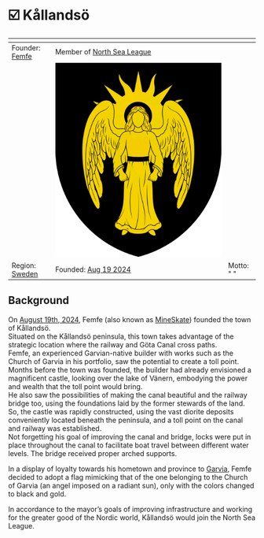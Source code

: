 # ☑️ Kållandsö



<table data-view="cards"><thead><tr><th></th><th></th><th></th></tr></thead><tbody><tr><td>Founder: <a href="../../players/mineskate.md">Femfe</a></td><td>Member of <a href="../../nations/present-nations/north-sea-league.md">North Sea League</a></td><td></td></tr><tr><td></td><td><img src="../../../../.gitbook/assets/Kållandsö.png" alt="" data-size="original"></td><td></td></tr><tr><td>Region: <a href="./">Sweden</a></td><td>Founded: <a href="../../../../server-dates/august-24.md#aug-19">Aug 19 2024</a></td><td>Motto: " "</td></tr></tbody></table>

## Background

On [August 19th, 2024](../../../../server-dates/august-24.md#aug-19), Femfe (also known as [MineSkate](../../players/mineskate.md)) founded the town of Kållandsö. \
Situated on the Kållandsö peninsula, this town takes advantage of the strategic location where the railway and Göta Canal cross paths. \
Femfe, an experienced Garvian-native builder with works such as the Church of Garvia in his portfolio, saw the potential to create a toll point. \
Months before the town was founded, the builder had already envisioned a magnificent castle, looking over the lake of Vänern, embodying the power and wealth that the toll point would bring. \
He also saw the possibilities of making the canal beautiful and the railway bridge too, using the foundations laid by the former stewards of the land. \
So, the castle was rapidly constructed, using the vast diorite deposits conveniently located beneath the peninsula, and a toll point on the canal and railway was established. \
Not forgetting his goal of improving the canal and bridge, locks were put in place throughout the canal to facilitate boat travel between different water levels. The bridge received proper arched supports.&#x20;

In a display of loyalty towards his hometown and province to [Garvia](../garvia/), Femfe decided to adopt a flag mimicking that of the one belonging to the Church of Garvia (an angel imposed on a radiant sun), only with the colors changed to black and gold.

In accordance to the mayor’s goals of improving infrastructure and working for the greater good of the Nordic world, Kållandsö would join the North Sea League.
